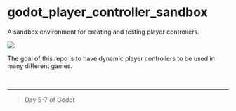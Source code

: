 # godot_player_controller_sandbox
A sandbox environment for creating and testing player controllers.

<image src="https://github.com/kevincardona/godot_player_controller_sandbox/blob/main/screenshot.png?raw=true">

<br>

The goal of this repo is to have dynamic player controllers to be used in many different games.

<br>

--------------------------------
> Day 5-7 of Godot
